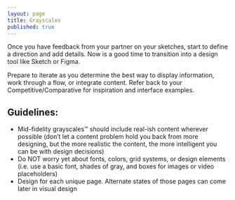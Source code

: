 ```yaml
---
layout: page
title: Grayscales
published: true
---
```



Once you have feedback from your partner on your sketches, start to define a direction and add details. Now is a good time to transition into a design tool like Sketch or Figma.

Prepare to iterate as you determine the best way to display information, work through a flow, or integrate content. Refer back to your Competitive/Comparative for inspiration and interface examples.

## Guidelines:  
* Mid-fidelity grayscales™ should include real-ish content wherever possible (don’t let a content problem hold you back from more designing, but the more realistic the content, the more intelligent you can be with design decisions)
* Do NOT worry yet about fonts, colors, grid systems, or design elements (i.e. use a basic font, shades of gray, and boxes for images or video placeholders)
* Design for each unique page. Alternate states of those pages can come later in visual design
